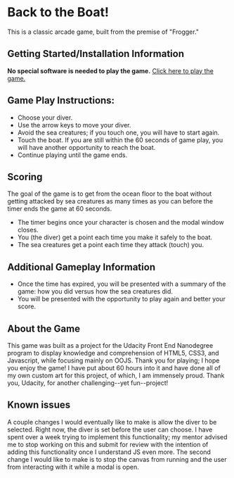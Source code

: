 # Back to the Boat!
This is a classic arcade game, built from the premise of "Frogger."  

## Getting Started/Installation Information
**No special software is needed to play the game.**
[Click here to play the game.](https://aliashleyg.github.io/v3)

## Game Play Instructions:
* Choose your diver.
* Use the arrow keys to move your diver.
* Avoid the sea creatures; if you touch one, you will have to start again.
* Touch the boat. If you are still within the 60 seconds of game play, you will have another opportunity to reach the boat.
* Continue playing until the game ends. 

## Scoring
The goal of the game is to get from the ocean floor to the boat without getting attacked by sea creatures as many times as you can before the timer ends the game at 60 seconds.

* The timer begins once your character is chosen and the modal window closes.
* You (the diver) get a point each time you make it safely to the boat.
* The sea creatures get a point each time they attack (touch) you.

## Additional Gameplay Information
* Once the time has expired, you will be presented with a summary of the game: how you did versus how the sea creatures did. 
* You will be presented with the opportunity to play again and better your score. 

## About the Game
This game was built as a project for the Udacity Front End Nanodegree program to display knowledge and comprehension of HTML5, CSS3, and Javascript, while focusing mainly on OOJS. Thank you for playing; I hope you enjoy the game! I have put about 60 hours into it and have done all of my own custom art for this project, of which, I am immensely proud. Thank you, Udacity, for another challenging--yet fun--project!

## Known issues
A couple changes I would eventually like to make is allow the diver to be selected. Right now, the diver is set before the user can choose. I have spent over a week trying to implement this functionality; my mentor advised me to stop working on this and submit for review with the intention of adding this functionality once I understand JS even more. The second change I would like to make is to stop the canvas from running and the user from interacting with it while a modal is open. 

